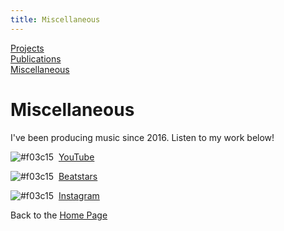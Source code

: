 ```yaml
---
title: Miscellaneous
---
```

[Projects](/projects/projects.md)  
[Publications](/publications.md)  
[Miscellaneous](/miscellaneous.md)  


# Miscellaneous

I've been producing music since 2016. Listen to my work below!

![#f03c15](https://via.placeholder.com/15/f03c15/000000?text=+) &nbsp;[YouTube](https://youtube.com/user/therealjamestar)

![#f03c15](https://via.placeholder.com/15/f03c15/000000?text=+) &nbsp;[Beatstars](https://jamestar.beatstars.com/)

![#f03c15](https://via.placeholder.com/15/f03c15/000000?text=+) &nbsp;[Instagram](https://www.instagram.com/jamestarbeats/)



Back to the [Home Page](/)
